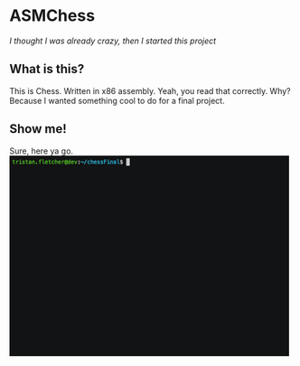 # ASMChess
_I thought I was already crazy, then I started this project_

## What is this?

This is Chess. Written in x86 assembly. Yeah, you read that correctly. Why? Because I wanted something cool to do for a final project.

## Show me!

Sure, here ya go.
![Chess in Action](MEDIA/overall.gif)